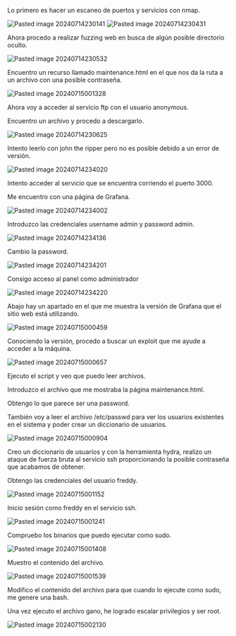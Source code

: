Lo primero es hacer un escaneo de puertos y servicios con nmap.

![Pasted image 20240714230141](https://github.com/user-attachments/assets/ee386ace-8e08-4355-a18c-0a0a3c66bb52)
![Pasted image 20240714230431](https://github.com/user-attachments/assets/352d49df-c108-46e7-b395-77073a0e749b)

Ahora procedo a realizar fuzzing web en busca de algún posible directorio oculto.

![Pasted image 20240714230532](https://github.com/user-attachments/assets/3a303b87-b66e-4d95-959e-77c1e10eb89f)

Encuentro un recurso llamado maintenance.html en el que nos da la ruta a un archivo con una posible contraseña.

![Pasted image 20240715001328](https://github.com/user-attachments/assets/23079130-ec2f-43fe-abaf-9214401c27d5)

Ahora voy a acceder al servicio ftp con el usuario anonymous.

Encuentro un archivo y procedo a descargarlo.

![Pasted image 20240714230625](https://github.com/user-attachments/assets/18e0afbc-31fc-4864-9614-5f024155f641)

Intento leerlo con john the ripper pero no es posible debido a un error de versión.

![Pasted image 20240714234020](https://github.com/user-attachments/assets/30a53dd0-6bb2-4a25-898b-02015ca30cb7)

Intento acceder al servicio que se encuentra corriendo el puerto 3000.

Me encuentro con una página de Grafana.

![Pasted image 20240714234002](https://github.com/user-attachments/assets/5e004317-2ccc-442e-a831-52ca77076a52)

Introduzco las credenciales username admin y password admin.

![Pasted image 20240714234136](https://github.com/user-attachments/assets/5e54ff90-22e0-4a86-9d78-70285c2dc63e)

Cambio la password.

![Pasted image 20240714234201](https://github.com/user-attachments/assets/6602b1dc-b25e-42ce-891e-ad754c182cbb)

Consigo acceso al panel como administrador

![Pasted image 20240714234220](https://github.com/user-attachments/assets/dd5a2f4e-fc50-406f-9739-3210071668f4)

Abajo hay un apartado en el que me muestra la versión de Grafana que el sitio web está utilizando.

![Pasted image 20240715000459](https://github.com/user-attachments/assets/1a475c59-eec9-49b1-900d-5411fa89ef1d)

Conociendo la versión, procedo a buscar un exploit que me ayude a acceder a la máquina.

![Pasted image 20240715000657](https://github.com/user-attachments/assets/9929d6d6-55ab-4d28-bc48-3cd03c061c67)

Ejecuto el script y veo que puedo leer archivos.

Introduzco el archivo que me mostraba la página maintenance.html.

Obtengo lo que parece ser una password.

También voy a leer el archivo /etc/passwd para ver los usuarios existentes en el sistema y poder crear un diccionario de usuarios.

![Pasted image 20240715000904](https://github.com/user-attachments/assets/529b2a54-bb36-4540-ace4-7915d4c8139d)

Creo un diccionario de usuarios y con la herramienta hydra, realizo un ataque de fuerza bruta al servicio ssh proporcionando la posible contraseña que acabamos de obtener.

Obtengo las credenciales del usuario freddy.

![Pasted image 20240715001152](https://github.com/user-attachments/assets/f6dc8d0c-626e-4555-b59d-878755fb475d)

Inicio sesión como freddy en el servicio ssh.

![Pasted image 20240715001241](https://github.com/user-attachments/assets/3907c743-08bf-4b7d-95f1-6067fc0f9780)

Compruebo los binarios que puedo ejecutar como sudo.

![Pasted image 20240715001408](https://github.com/user-attachments/assets/c37d1081-58e2-429f-84f8-86d4fc10cfa1)

Muestro el contenido del archivo.

![Pasted image 20240715001539](https://github.com/user-attachments/assets/f9d9b8af-0604-4828-969c-412c49f1596f)

Modifico el contenido del archivo para que cuando lo ejecute como sudo, me genere una bash.

Una vez ejecuto el archivo gano, he logrado escalar privilegios y ser root.

![Pasted image 20240715002130](https://github.com/user-attachments/assets/628923e0-3d2b-4fea-82a9-89ba9e3cbd2b)
